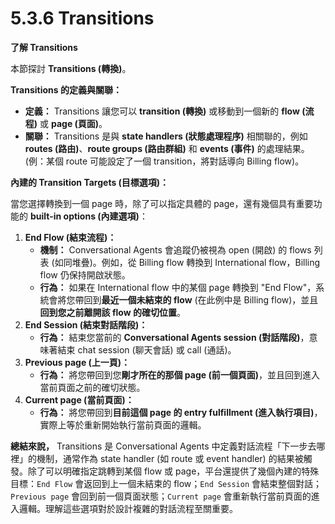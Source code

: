 # 5.3.6 Transitions

**了解 Transitions**

本節探討 **Transitions (轉換)**。

**Transitions 的定義與關聯：**

- **定義：** Transitions 讓您可以 **transition (轉換)** 或移動到一個新的 **flow (流程)** 或 **page (頁面)**。
- **關聯：** Transitions 是與 **state handlers (狀態處理程序)** 相關聯的，例如 **routes (路由)**、**route groups (路由群組)** 和 **events (事件)** 的處理結果。(例：某個 route 可能設定了一個 transition，將對話導向 Billing flow)。

**內建的 Transition Targets (目標選項)：**

當您選擇轉換到一個 page 時，除了可以指定具體的 page，還有幾個具有重要功能的 **built-in options (內建選項)**：

1. **End Flow (結束流程)：**
    - **機制：** Conversational Agents 會追蹤仍被視為 open (開啟) 的 flows 列表 (如同堆疊)。例如，從 Billing flow 轉換到 International flow，Billing flow 仍保持開啟狀態。
    - **行為：** 如果在 International flow 中的某個 page 轉換到 "End Flow"，系統會將您帶回到**最近一個未結束的 flow** (在此例中是 Billing flow)，並且**回到您之前離開該 flow 的確切位置**。
2. **End Session (結束對話階段)：**
    - **行為：** 結束您當前的 **Conversational Agents session (對話階段)**，意味著結束 chat session (聊天會話) 或 call (通話)。
3. **Previous page (上一頁)：**
    - **行為：** 將您帶回到您**剛才所在的那個 page (前一個頁面)**，並且回到進入當前頁面之前的確切狀態。
4. **Current page (當前頁面)：**
    - **行為：** 將您帶回到**目前這個 page 的 entry fulfillment (進入執行項目)**，實際上等於重新開始執行當前頁面的邏輯。

**總結來說，** Transitions 是 Conversational Agents 中定義對話流程「下一步去哪裡」的機制，通常作為 state handler (如 route 或 event handler) 的結果被觸發。除了可以明確指定跳轉到某個 flow 或 page，平台還提供了幾個內建的特殊目標：`End Flow` 會返回到上一個未結束的 flow；`End Session` 會結束整個對話；`Previous page` 會回到前一個頁面狀態；`Current page` 會重新執行當前頁面的進入邏輯。理解這些選項對於設計複雜的對話流程至關重要。